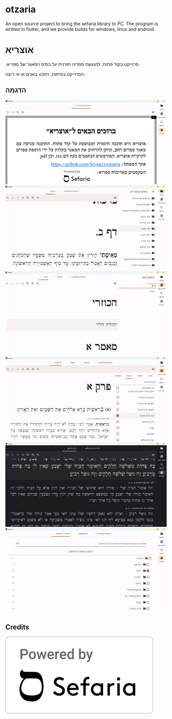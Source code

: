 # otzaria

An open source project to bring the sefaria library to PC. The program is written in flutter, and we provide builds for windows, linux and android.

# אוצריא

.פרוייקט בקוד פתוח, להנגשת ספריה תורנית על בסיס המאגר של ספריא.

הפרוייקט בפיתוח, ויתכנו באגים או אי ריצה.

## הדגמה

![alt text](image-4.png)
![alt text](image-5.png)
![alt text](image-6.png)
![alt text](image-7.png)
![alt text](image-8.png)
![alt text](image-9.png)

## Credits

![alt text](PBS.png)
